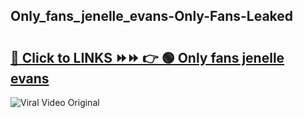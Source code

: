 
 ## Only_fans_jenelle_evans-Only-Fans-Leaked

# <h2><a href="https://clipsfans.com/Only_fans_jenelle_evans&ref=git">🔗 Click to LINKS ⏩⏩ 👉 🟢 Only fans jenelle evans </a></h2>

<a href="https://clipsfans.com/Only_fans_jenelle_evans&ref=git" rel="nofollow" data-target="animated-image.originalLink"><img src="https://i.ibb.co.com/xMMVF88/686577567.gif" alt="Viral Video Original" style="max-width: 100%; display: inline-block;" data-target="animated-image.originalImage"></a>
